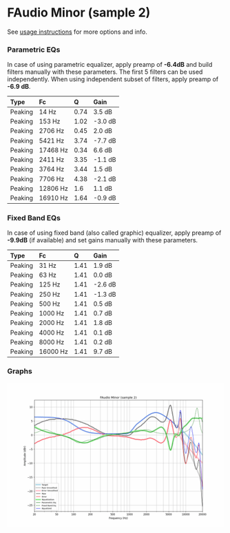 # FAudio Minor (sample 2)
See [usage instructions](https://github.com/jaakkopasanen/AutoEq#usage) for more options and info.

### Parametric EQs
In case of using parametric equalizer, apply preamp of **-6.4dB** and build filters manually
with these parameters. The first 5 filters can be used independently.
When using independent subset of filters, apply preamp of **-6.9 dB**.

| Type    | Fc       |    Q | Gain    |
|:--------|:---------|:-----|:--------|
| Peaking | 14 Hz    | 0.74 | 3.5 dB  |
| Peaking | 153 Hz   | 1.02 | -3.0 dB |
| Peaking | 2706 Hz  | 0.45 | 2.0 dB  |
| Peaking | 5421 Hz  | 3.74 | -7.7 dB |
| Peaking | 17468 Hz | 0.34 | 6.6 dB  |
| Peaking | 2411 Hz  | 3.35 | -1.1 dB |
| Peaking | 3764 Hz  | 3.44 | 1.5 dB  |
| Peaking | 7706 Hz  | 4.38 | -2.1 dB |
| Peaking | 12806 Hz | 1.6  | 1.1 dB  |
| Peaking | 16910 Hz | 1.64 | -0.9 dB |

### Fixed Band EQs
In case of using fixed band (also called graphic) equalizer, apply preamp of **-9.9dB**
(if available) and set gains manually with these parameters.

| Type    | Fc       |    Q | Gain    |
|:--------|:---------|:-----|:--------|
| Peaking | 31 Hz    | 1.41 | 1.9 dB  |
| Peaking | 63 Hz    | 1.41 | 0.0 dB  |
| Peaking | 125 Hz   | 1.41 | -2.6 dB |
| Peaking | 250 Hz   | 1.41 | -1.3 dB |
| Peaking | 500 Hz   | 1.41 | 0.5 dB  |
| Peaking | 1000 Hz  | 1.41 | 0.7 dB  |
| Peaking | 2000 Hz  | 1.41 | 1.8 dB  |
| Peaking | 4000 Hz  | 1.41 | 0.1 dB  |
| Peaking | 8000 Hz  | 1.41 | 0.2 dB  |
| Peaking | 16000 Hz | 1.41 | 9.7 dB  |

### Graphs
![](./FAudio%20Minor%20(sample%202).png)